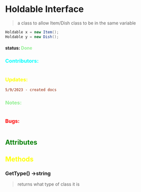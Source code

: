 # Holdable Interface 
> a class to allow Item/Dish class to be in the same variable
```java
Holdable x = new Item();
Holdable y = new Dish();
```
#### status: <span style="color:lightgreen;">Done</span>
### <span style="color:cyan;">Contributors:</span>
<!--put your names here between the ``` if you worked on it, and put what you did-->
```diff

```
### <span style="color:yellow;">Updates:</span>
```diff
5/9/2023 - created docs
```
### <span style="color:lightgreen;">Notes:</span>
```diff
```
### <span style="color:red;">Bugs:</span>
```diff
```
## <span style="color:green;">Attributes</span>


## <span style="color:yellow;">Methods</span>
### **GetType()** ->string
>returns what type of class it is 




